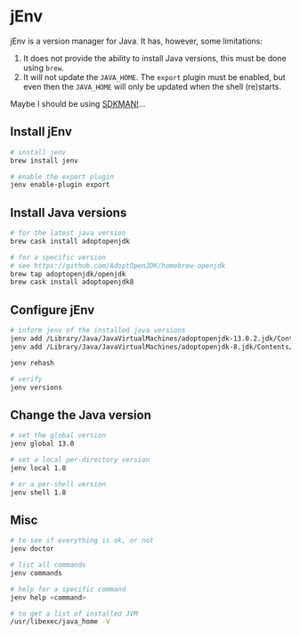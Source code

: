 # jEnv

jEnv is a version manager for Java. It has, however, some limitations:

1. It does not provide the ability to install Java versions, this must be done using `brew`.
2. It will not update the `JAVA_HOME`. The `export` plugin must be enabled, but even then the `JAVA_HOME` will only be updated when the shell (re)starts.

Maybe I should be using [SDKMAN!](https://github.com/sdkman/sdkman-cli)…

## Install jEnv

```sh
# install jenv
brew install jenv

# enable the export plugin
jenv enable-plugin export
```

## Install Java versions

```sh
# for the latest java version
brew cask install adoptopenjdk

# for a specific version
# see https://github.com/AdoptOpenJDK/homebrew-openjdk
brew tap adoptopenjdk/openjdk
brew cask install adoptopenjdk8
```

## Configure jEnv

```sh
# inform jenv of the installed java versions
jenv add /Library/Java/JavaVirtualMachines/adoptopenjdk-13.0.2.jdk/Contents/Home
jenv add /Library/Java/JavaVirtualMachines/adoptopenjdk-8.jdk/Contents/Home

jenv rehash

# verify
jenv versions
```

## Change the Java version

```sh
# set the global version
jenv global 13.0

# set a local per-directory version
jenv local 1.8

# or a per-shell version
jenv shell 1.8
```

## Misc

```sh
# to see if everything is ok, or not
jenv doctor

# list all commands
jenv commands

# help for a specific command
jenv help <command>

# to get a list of installed JVM
/usr/libexec/java_home -V
```
